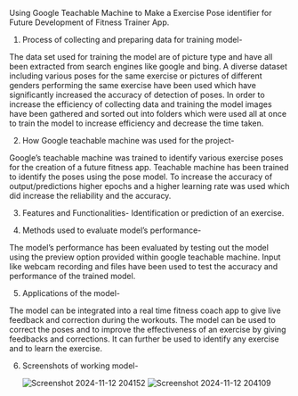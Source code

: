  Using Google Teachable Machine to Make a Exercise Pose identifier for Future Development of Fitness Trainer App.

1.	Process of collecting and preparing data for training model-

The data set used for training the model are of picture type and have all been extracted from search engines like google and bing. A diverse dataset including various poses for the same exercise or pictures of different genders performing the same exercise have been used which have significantly increased the accuracy of detection of poses. In order to increase the efficiency of collecting data and training the model images have been gathered and sorted out into folders which were used all at once to train the model to increase efficiency and decrease the time taken. 

2.	How Google teachable machine was used for the project-

Google’s teachable machine was trained to identify  various exercise poses for the creation of a future fitness app. Teachable machine has been trained to identify the poses using the pose model. To increase the accuracy of output/predictions higher epochs and a  higher learning rate was used which did increase the reliability and the accuracy.

3.	Features and Functionalities-
Identification or prediction of an exercise.

4.	Methods used to  evaluate model’s performance-

The model’s performance has been evaluated by testing out the model using the preview option provided within google teachable machine. Input like webcam recording and files have been used to test the accuracy and performance of the trained model. 

5.	 Applications of the model-

The model can be integrated into a real time fitness coach app to give live feedback and correction during the workouts. The model can be used to correct the poses and to improve the effectiveness of an exercise by giving feedbacks and corrections. It can further be used to identify any exercise and to learn the exercise.

6.	 Screenshots of working model-
   
	 ![Screenshot 2024-11-12 204152](https://github.com/user-attachments/assets/b6b7c19c-b937-4c69-98fb-e972b31df2f2)
   ![Screenshot 2024-11-12 204109](https://github.com/user-attachments/assets/16cff219-1784-49ae-9ce4-006bee22cbe5)
